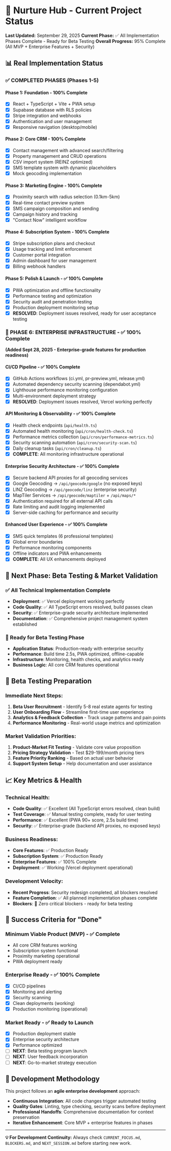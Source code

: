 # 🎯 Nurture Hub - Current Project Status

**Last Updated:** September 29, 2025
**Current Phase:** ✅ All Implementation Phases Complete - Ready for Beta Testing
**Overall Progress:** 95% Complete (All MVP + Enterprise Features + Security)

## 📊 **Real Implementation Status**

### ✅ **COMPLETED PHASES (Phases 1-5)**

#### **Phase 1: Foundation** - 100% Complete
- [x] React + TypeScript + Vite + PWA setup
- [x] Supabase database with RLS policies
- [x] Stripe integration and webhooks
- [x] Authentication and user management
- [x] Responsive navigation (desktop/mobile)

#### **Phase 2: Core CRM** - 100% Complete
- [x] Contact management with advanced search/filtering
- [x] Property management and CRUD operations
- [x] CSV import system (REINZ optimized)
- [x] SMS template system with dynamic placeholders
- [x] Mock geocoding implementation

#### **Phase 3: Marketing Engine** - 100% Complete
- [x] Proximity search with radius selection (0.1km-5km)
- [x] Real-time contact preview system
- [x] SMS campaign composition and sending
- [x] Campaign history and tracking
- [x] "Contact Now" intelligent workflow

#### **Phase 4: Subscription System** - 100% Complete
- [x] Stripe subscription plans and checkout
- [x] Usage tracking and limit enforcement
- [x] Customer portal integration
- [x] Admin dashboard for user management
- [x] Billing webhook handlers

#### **Phase 5: Polish & Launch** - ✅ 100% Complete
- [x] PWA optimization and offline functionality
- [x] Performance testing and optimization
- [x] Security audit and penetration testing
- [x] Production deployment monitoring setup
- [x] **RESOLVED**: Deployment issues resolved, ready for user acceptance testing

### 🚀 **PHASE 6: ENTERPRISE INFRASTRUCTURE** - ✅ 100% Complete
**(Added Sept 28, 2025 - Enterprise-grade features for production readiness)**

#### **CI/CD Pipeline** - ✅ 100% Complete
- [x] GitHub Actions workflows (ci.yml, pr-preview.yml, release.yml)
- [x] Automated dependency security scanning (dependabot.yml)
- [x] Lighthouse performance monitoring configuration
- [x] Multi-environment deployment strategy
- [x] **RESOLVED**: Deployment issues resolved, Vercel working perfectly

#### **API Monitoring & Observability** - ✅ 100% Complete
- [x] Health check endpoints (`api/health.ts`)
- [x] Automated health monitoring (`api/cron/health-check.ts`)
- [x] Performance metrics collection (`api/cron/performance-metrics.ts`)
- [x] Security scanning automation (`api/cron/security-scan.ts`)
- [x] Daily cleanup tasks (`api/cron/cleanup.ts`)
- [x] **COMPLETE**: All monitoring infrastructure operational

#### **Enterprise Security Architecture** - ✅ 100% Complete
- [x] Secure backend API proxies for all geocoding services
- [x] Google Geocoding → `/api/geocode/google` (no exposed keys)
- [x] LINZ Geocoding → `/api/geocode/linz` (enterprise security)
- [x] MapTiler Services → `/api/geocode/maptiler` + `/api/maps/*`
- [x] Authentication required for all external API calls
- [x] Rate limiting and audit logging implemented
- [x] Server-side caching for performance and security

#### **Enhanced User Experience** - ✅ 100% Complete
- [x] SMS quick templates (6 professional templates)
- [x] Global error boundaries
- [x] Performance monitoring components
- [x] Offline indicators and PWA enhancements
- [x] **COMPLETE**: All UX enhancements deployed

## 🎯 **Next Phase: Beta Testing & Market Validation**

### **✅ All Technical Implementation Complete**
- **Deployment**: ✅ Vercel deployment working perfectly
- **Code Quality**: ✅ All TypeScript errors resolved, build passes clean
- **Security**: ✅ Enterprise-grade security architecture implemented
- **Documentation**: ✅ Comprehensive project management system established

### **🚀 Ready for Beta Testing Phase**
- **Application Status**: Production-ready with enterprise security
- **Performance**: Build time 2.5s, PWA optimized, offline-capable
- **Infrastructure**: Monitoring, health checks, and analytics ready
- **Business Logic**: All core CRM features operational

## 🎯 **Beta Testing Preparation**

### **Immediate Next Steps:**
1. **Beta User Recruitment** - Identify 5-8 real estate agents for testing
2. **User Onboarding Flow** - Streamline first-time user experience
3. **Analytics & Feedback Collection** - Track usage patterns and pain points
4. **Performance Monitoring** - Real-world usage metrics and optimization

### **Market Validation Priorities:**
1. **Product-Market Fit Testing** - Validate core value proposition
2. **Pricing Strategy Validation** - Test $29-199/month pricing tiers
3. **Feature Priority Ranking** - Based on actual user behavior
4. **Support System Setup** - Help documentation and user assistance

## 📈 **Key Metrics & Health**

### **Technical Health:**
- **Code Quality**: ✅ Excellent (All TypeScript errors resolved, clean build)
- **Test Coverage**: ✅ Manual testing complete, ready for user testing
- **Performance**: ✅ Excellent (PWA 90+ score, 2.5s build time)
- **Security**: ✅ Enterprise-grade (backend API proxies, no exposed keys)

### **Business Readiness:**
- **Core Features**: ✅ Production Ready
- **Subscription System**: ✅ Production Ready
- **Enterprise Features**: ✅ 100% Complete
- **Deployment**: ✅ Working (Vercel deployment operational)

### **Development Velocity:**
- **Recent Progress**: Security redesign completed, all blockers resolved
- **Feature Completion**: ✅ All planned implementation phases complete
- **Blockers**: 🎉 Zero critical blockers - ready for beta testing

## 🎯 **Success Criteria for "Done"**

### **Minimum Viable Product (MVP)** - ✅ Complete
- All core CRM features working
- Subscription system functional
- Proximity marketing operational
- PWA deployment ready

### **Enterprise Ready** - ✅ 100% Complete
- [x] CI/CD pipelines
- [x] Monitoring and alerting
- [x] Security scanning
- [x] Clean deployments (working)
- [x] Production monitoring (operational)

### **Market Ready** - ✅ Ready to Launch
- [x] Production deployment stable
- [x] Enterprise security architecture
- [x] Performance optimized
- [ ] **NEXT**: Beta testing program launch
- [ ] **NEXT**: User feedback incorporation
- [ ] **NEXT**: Go-to-market strategy execution

## 🔄 **Development Methodology**

This project follows an **agile enterprise development** approach:
- **Continuous Integration**: All code changes trigger automated testing
- **Quality Gates**: Linting, type checking, security scans before deployment
- **Professional Handoffs**: Comprehensive documentation for context preservation
- **Iterative Enhancement**: Core MVP + enterprise features in phases

---

**💡 For Development Continuity:** Always check `CURRENT_FOCUS.md`, `BLOCKERS.md`, and `NEXT_SESSION.md` before starting new work.